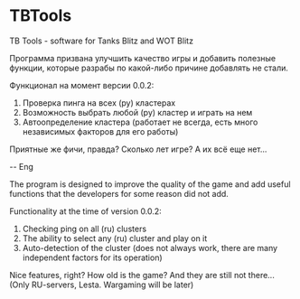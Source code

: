 # TBTools
TB Tools - software for Tanks Blitz and WOT Blitz

Программа призвана улучшить качество игры и добавить полезные функции, которые разрабы по какой-либо причине добавлять не стали. 

Функционал на момент версии 0.0.2: 

1) Проверка пинга на всех (ру) кластерах
2) Возможность выбрать любой (ру) кластер и играть на нем
3) Автоопределение кластера (работает не всегда, есть много независимых факторов для его работы)

Приятные же фичи, правда? Сколько лет игре? А их всё еще нет... 


-- Eng

The program is designed to improve the quality of the game and add useful functions that the developers for some reason did not add.

Functionality at the time of version 0.0.2:

1) Checking ping on all (ru) clusters
2) The ability to select any (ru) cluster and play on it
3) Auto-detection of the cluster (does not always work, there are many independent factors for its operation)

Nice features, right? How old is the game? And they are still not there... (Only RU-servers, Lesta. Wargaming will be later) 

